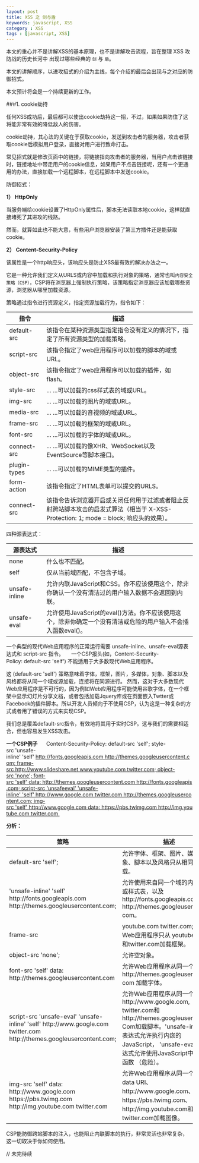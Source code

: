 ```yaml
---
layout: post
title: XSS 之 剑与盾
keywords: javascript, XSS
category : XSS
tags : [javascript, XSS]
---
```


本文的重心并不是讲解XSS的基本原理，也不是讲解攻击流程，旨在整理 XSS 攻防战的历史长河中 出现过哪些经典的 `剑` 与 `盾`。

本文的讲解顺序，以进攻招式的介绍为主线，每个介绍的最后会出现与之对应的防御招式。

本文预计将会是一个持续更新的工作。

###1. cookie劫持

任何XSS成功后，最后都可以使出cookie劫持这一招，不过，如果如果防住了这将能非常有效的降低敌人的伤害。

cookie劫持，其心法的关键在于获取cookie，发送到攻击者的服务器，攻击者获取cookie后模拟用户登录，直接对用户进行致命打击。

常见招式就是修改页面中的链接，将链接指向攻击者的服务器，当用户点击该链接时，链接地址中带走用户的cookie信息，如果用户不点击链接呢，还有一个更通用的办法，直接加载一个远程脚本，在远程脚本中发送cookie。

防御招式：

**1） HttpOnly**

当服务端给cookie设置了HttpOnly属性后，脚本无法读取本地cookie，这样就直接堵死了其进攻的线路。

然而，就算如此也不能大意，有些用户浏览器安装了第三方插件还是能获取cookie。

**2） Content-Security-Policy**

该属性是一个http响应头，该响应头是防止XSS最有效的解决办法之一。

它是一种允许我们定义从URLS或内容中加载和执行对象的策略，通常也叫` 内容安全策略（CSP） `，CSP将在浏览器上强制执行策略，该策略指定浏览器应该加载哪些资源，浏览器从哪里加载资源。

策略通过指令进行资源定义，指定资源加载行为，指令如下：

<table class="table table-bordered">
<thead>
	<tr>
		<th width="20%">指令</th>
		<th>描述</th>
	</tr>
</thead>
<tbody>
	<tr>
		<td>default-src</td>
		<td>该指令在某种资源类型指定指令没有定义的情况下，指定了所有资源类型的加载策略。</td>
	</tr>
	<tr>
		<td>script-src</td>
		<td>该指令指定了web应用程序可以加载的脚本的域或URL。</td>
	</tr>
	<tr>
		<td>object-src</td>
		<td>该指令指定了web应用程序可以加载的插件，如flash。</td>
	</tr>
	<tr>
		<td>style-src</td>
		<td>... ...可以加载的css样式表的域或URL。</td>
	</tr>
	<tr>
		<td>img-src</td>
		<td>... ...可以加载的图片的域或URL。</td>
	</tr>
	<tr>
		<td>media-src</td>
		<td>... ...可以加载的音视频的域或URL。</td>
	</tr>
	<tr>
		<td>frame-src</td>
		<td>... ...可以加载的框架的域或URL。</td>
	</tr>
	<tr>
		<td>font-src</td>
		<td>... ...可以加载的字体的域或URL。</td>
	</tr>
	<tr>
		<td>connect-src</td>
		<td>... ...可以加载的像XHR、WebSocket以及EventSource等脚本接口。</td>
	</tr>
	<tr>
		<td>plugin-types</td>
		<td>... ...可以加载的MIME类型的插件。</td>
	</tr>
	<tr>
		<td>form-action</td>
		<td>该指令指定了HTML表单可以提交的URLS。</td>
	</tr>
	<tr>
		<td>connect-src</td>
		<td>该指令告诉浏览器开启或关闭任何用于过滤或者阻止反射跨站脚本攻击的启发式算法（相当于 X-XSS-Protection: 1; mode = block; 响应头的效果）。</td>
	</tr>
</tbody>
</table>

四种源表达式：

<table class="table table-bordered">
<thead>
	<tr>
		<th width="20%">源表达式</th>
		<th>描述</th>
	</tr>
</thead>
<tbody>
	<tr>
		<td>none</td>
		<td>什么也不匹配。</td>
	</tr>
	<tr>
		<td>self</td>
		<td>仅从当前域匹配，不包含子域。</td>
	</tr>
	<tr>
		<td>unsafe-inline</td>
		<td>允许内联JavaScript和CSS。你不应该使用这个，除非你确认一个没有清洁过的用户输入数据不会返回到内联。</td>
	</tr>
	<tr>
		<td>unsafe-eval</td>
		<td>允许使用JavaScript的eval()方法。你不应该使用这个，除非你确定一个没有清洁或危险的用户输入不会插入函数eval()。</td>
	</tr>
</tbody>
</table>

一个典型的现代Web应用程序的正常运行需要 unsafe-inline、unsafe-eval源表达式和 script-src 指令。  
 
一个CSP报头(如，Content-Security-Policy: default-src 'self') 不能适用于大多数现代Web应用程序。

这 (default-src 'self') 策略意味着字体，框架，图片，多媒体，对象、脚本以及风格都将从同一个域或源加载，连接将在同源进行。 然而，这对于大多数现代Web应用程序是不可行的，因为例如Web应用程序可能使用谷歌字体，在一个框架中显示幻灯片分享文档，或者包括加载Jquery库或在页面嵌入Twtter或Facebook的插件脚本。所以开发人员倾向于不使用CSP，认为这是一种复杂的方式或者用了错误的方式来实现CSP。    

我们总是覆盖default-src指令，有效地将其用于实时CSP。这与我们的需要相适合，但也容易发生XSS攻击。

**一个CSP例子**
    
	Content-Security-Policy: default-src 'self'; style-src 'unsafe-inline' 'self' http://fonts.googleapis.com http://themes.googleusercontent.com; frame-src http://www.slideshare.net www.youtube.com twitter.com; object-src 'none'; font-src 'self' data: http://themes.googleusercontent.com http://fonts.googleapis.com; script-src 'unsafeeval' 'unsafe-inline' 'self' http://www.google.com twitter.com http://themes.googleusercontent.com; img-src 'self' http://www.google.com data: https://pbs.twimg.com http://img.youtube.com twitter.com 


**分析：**

<table class="table table-bordered">
<thead>
	<tr>
		<th width="20%">策略</th>
		<th>描述</th>
	</tr>
</thead>
<tbody>
	<tr>
		<td>default-src 'self';</td>
		<td>允许字体、框架、图片、媒体、对象、脚本以及风格只从相同的域加载。</td>
	</tr>
	<tr>
		<td>'unsafe-inline' 'self' http://fonts.googleapis.com  http://themes.googleusercontent.com;</td>
		<td>允许使用来自同一个域的内联样式或样式表，以及 http://fonts.googleapis.com and http://themes.googleusercontent. com。</td>
	</tr>
	<tr>
		<td>frame-src</td>
		<td>youtube.com twitter.com; 允许Web应用程序只从 youtube.com 和twitter.com加载框架。</td>
	</tr>
	<tr>
		<td>object-src 'none';</td>
		<td>允许空对象。</td>
	</tr>
	<tr>
		<td>font-src 'self' data:   http://themes.googleusercontent.com</td>
		<td>允许Web应用程序从同一个域和http://themes.googleusercontent. com 加载字体。</td>
	</tr>
	<tr>
		<td>script-src 'unsafe-eval' 'unsafe-inline'  'self' http://www.google.com twitter.com  http://themes.googleusercontent.com;</td>
		<td>允许Web应用程序从同一个域、http://www.google.com, twitter.com和 http://themes.googleusercontent. Com加载脚本。'unsafe-inline' 源表达式允许执行内嵌的JavaScript， 'unsafe-eval' 源表达式允许使用JavaScript中的eval()函数 （危险）。 </td>
	</tr>
	<tr>
		<td>img-src 'self' data:  http://www.google.com https://pbs.twimg.com  http://img.youtube.com twitter.com</td>
		<td> 允许Web应用程序从同一个域、data URI、 http://www.google.com、https://pbs.twimg.com、 http://img.youtube.com和 twitter.com加载图像。 </td>
	</tr>
</tbody>
</table>

CSP能防御跨站脚本的注入，也能阻止内联脚本的执行，非常灵活也非常复杂，这一切取决于你如何使用。
                     

// 未完待续



